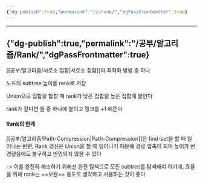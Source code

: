 ```yaml
---
{"dg-publish":true,"permalink":"///rank/","dgPassFrontmatter":true}
---
```



---
{"dg-publish":true,"permalink":"/공부/알고리즘/Rank/","dgPassFrontmatter":true}
---

[[공부/알고리즘/서로소 집합\|서로소 집합]]의 최적화 방법 중 하나

노드의 subtree 높이를 rank로 저장

Union으로 집합을 합칠 때 rank가 낮은 집합을 높은 집합에 붙인다

rank가 같다면 둘 중 하나에 붙이고 랭크를 +1 해준다

#### Rank의 한계
[[공부/알고리즘/Path-Compression\|Path-Compression]]은 find-set을 할 때 일어나는 반면, Rank 갱신은 Union을 할 때 일어나기 때문에 경로 압축이 되어 높이가 변경됐음에도 불구하고 반영되지 않을  수 있다

-> 이를 완전히 해소하기 위해선 완전 탐색으로 모든 subtree를 탐색해야 하기에, 효율을 위해 rank는  ==보완== 용도로 생각하고 사용하는 것이 좋다